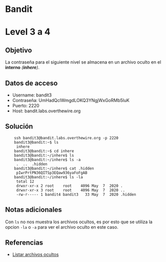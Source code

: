# Bandit
# Level 3 a 4
## Objetivo
La contraseña para el siguiente nivel se almacena en un archivo oculto en el **interno** *(**inhere**)*.

## Datos de acceso
- Username: bandit3
- Contraseña: UmHadQclWmgdLOKQ3YNgjWxGoRMb5luK 
- Puerto: 2220
- Host:  bandit.labs.overthewire.org

## Solución
```shell
	ssh bandit3@bandit.labs.overthewire.org -p 2220
	bandit3@bandit:~$ ls
	 inhere
	bandit3@bandit:~$ cd inhere
	bandit3@bandit:~/inhere$ ls
	bandit3@bandit:~/inhere$ ls -a
	 .  ..  .hidden
	bandit3@bandit:~/inhere$ cat .hidden
	 pIwrPrtPN36QITSp3EQaw936yaFoFgAB 
	bandit3@bandit:~/inhere$ ls -la
	 total 12
	 drwxr-xr-x 2 root    root    4096 May  7  2020 .
	 drwxr-xr-x 3 root    root    4096 May  7  2020 ..
	 -rw-r----- 1 bandit4 bandit3   33 May  7  2020 .hidden
```

## Notas adicionales
Con ``ls``  no nos muestra los archivos ocultos, es por esto que se utiliza la opcion ``-la`` o ``-a``
para ver el archivo oculto en este caso.

## Referencias
- [Listar archivos ocultos](https://docs.oracle.com/cd/E19620-01/805-7644/files-86384/index.html)
